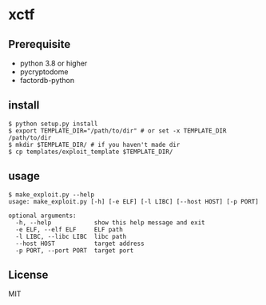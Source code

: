 # xctf

## Prerequisite

* python 3.8 or higher
* pycryptodome
* factordb-python

## install

```
$ python setup.py install
$ export TEMPLATE_DIR="/path/to/dir" # or set -x TEMPLATE_DIR /path/to/dir
$ mkdir $TEMPLATE_DIR/ # if you haven't made dir
$ cp templates/exploit_template $TEMPLATE_DIR/
```

## usage

```
$ make_exploit.py --help
usage: make_exploit.py [-h] [-e ELF] [-l LIBC] [--host HOST] [-p PORT]

optional arguments:
  -h, --help            show this help message and exit
  -e ELF, --elf ELF     ELF path
  -l LIBC, --libc LIBC  libc path
  --host HOST           target address
  -p PORT, --port PORT  target port
```

## License

MIT